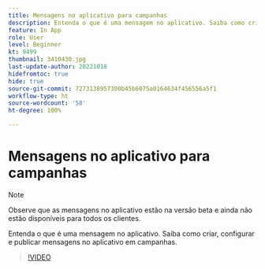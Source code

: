 ```yaml
---
title: Mensagens no aplicativo para campanhas
description: Entenda o que é uma mensagem no aplicativo. Saiba como criar, configurar e publicar mensagens no aplicativo em campanhas.
feature: In App
role: User
level: Beginner
kt: 9499
thumbnail: 3410430.jpg
last-update-author: 20221018
hidefromtoc: true
hide: true
source-git-commit: 7273138957300b45b6075a0164634f456556a5f1
workflow-type: ht
source-wordcount: '58'
ht-degree: 100%

---
```


# Mensagens no aplicativo para campanhas

>[!NOTE]
> 
> Observe que as mensagens no aplicativo estão na versão beta e ainda não estão disponíveis para todos os clientes.

Entenda o que é uma mensagem no aplicativo. Saiba como criar, configurar e publicar mensagens no aplicativo em campanhas.

>[!VIDEO](https://video.tv.adobe.com/v/3410430?quality=12&learn=on)
